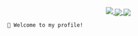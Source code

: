 <a href="https://github.com/dolfinus">
<p align="center">
<img src="https://github-profile-summary-cards.vercel.app/api/cards/profile-details?username=dolfinus&theme=github_dark">
<img align="center" src="https://github-profile-summary-cards.vercel.app/api/cards/stats?username=dolfinus&theme=github_dark">
<img align="center" src="https://github-profile-summary-cards.vercel.app/api/cards/productive-time?username=dolfinus&theme=github_dark"><br>
    </p>
</a> 


    👋 Welcome to my profile!
    
   
<!--
 <p align="center">
 <img align="center" src="https://wakatime.com/badge/user/847d9477-bdf4-4be9-9660-993eb1665dc7.svg">
 </p>
--!>
